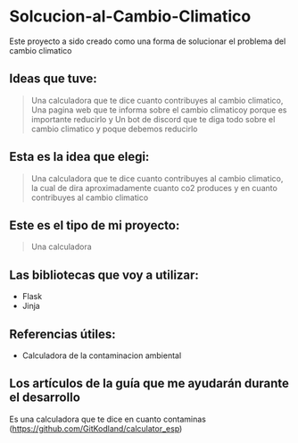 # Solcucion-al-Cambio-Climatico
Este proyecto a sido creado como una forma de solucionar el problema del cambio climatico

## Ideas que tuve:
> Una calculadora que te dice cuanto contribuyes al cambio climatico,
> Una pagina web que te informa sobre el cambio climaticoy porque es importante reducirlo y
> Un bot de discord que te diga todo sobre el cambio climatico y poque debemos reducirlo

## Esta es la idea que elegi:
> Una calculadora que te dice cuanto contribuyes al cambio climatico, la cual de dira aproximadamente cuanto co2 produces y en cuanto contribuyes al cambio climatico

## Este es el tipo de mi proyecto:
> Una calculadora

## Las bibliotecas que voy a utilizar:
- Flask
- Jinja

## Referencias útiles:
- Calculadora de la contaminacion ambiental

## Los artículos de la guía que me ayudarán durante el desarrollo
Es una calculadora que te dice en cuanto contaminas (https://github.com/GitKodland/calculator_esp)
